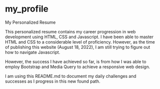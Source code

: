 # my_profile

 My Personalized Resume

This personalized resume contains my career progression in web development using HTML, CSS and Javascript. I have been able to master HTML and CSS to a considerable level of proficiency. However, as the time of publishing this website (August 18, 2022), I am still trying to figure out how to navigate Javascript.

However, the success I have achieved so far, is from how I was able to employ Bootstrap and Media Query to achieve a responsive web design.

I am using this README.md to document my daily challenges and successes as I progress in this new found path.